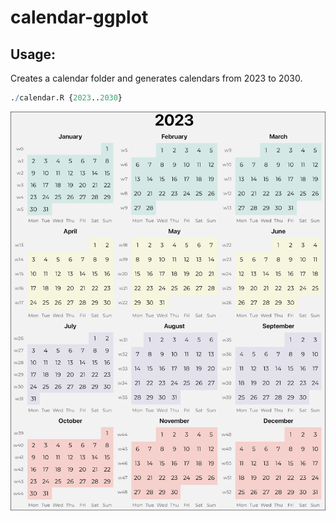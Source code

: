 # calendar-ggplot

## Usage:

Creates a calendar folder and generates calendars from 2023 to 2030.

```r
./calendar.R {2023..2030}
```

![](./calendars/calendar_2023.png)

